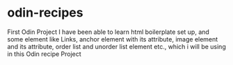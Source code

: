 # odin-recipes
First Odin Project
I have been able to learn html boilerplate set up, and some element like Links, anchor element with its attribute, image element and its attribute, order list and unorder list element etc., which i will be using in this Odin recipe Project